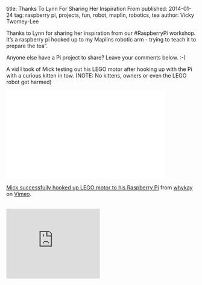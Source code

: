 title: Thanks To Lynn For Sharing Her Inspiration From
published: 2014-01-24
tag: raspberry pi, projects, fun, robot, maplin, robotics, tea
author: Vicky Twomey-Lee

<p>Thanks to Lynn for sharing her inspiration from our #RaspberryPi workshop. It&#8217;s a raspberry pi hooked up to my Maplins robotic arm - trying to teach it to prepare the tea&#8221;.</p>
<p>Anyone else have a Pi project to share? Leave your comments below. :-)</p>
<p>A vid I took of Mick testing out his LEGO motor after hooking up with the Pi with a curious kitten in tow. (NOTE: No kittens, owners or even the LEGO robot got harmed)</p>
<p><iframe frameborder="0" height="236" src="//player.vimeo.com/video/84964547" width="420"></iframe></p>
<p><a href="http://vimeo.com/84964547">Mick successfully hooked up LEGO motor to his Raspberry Pi</a> from <a href="http://vimeo.com/whykay">whykay</a> on <a href="https://vimeo.com">Vimeo</a>.</p><br/><iframe width="248" height="186" src="http://www.youtube.com/embed/LaRXuWvuCl8?wmode=transparent&autohide=1&egm=0&hd=1&iv_load_policy=3&modestbranding=1&rel=0&showinfo=0&showsearch=0" frameborder="0" allowfullscreen></iframe>